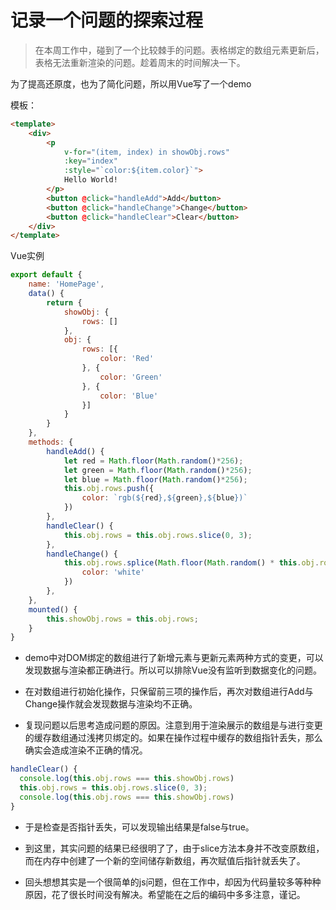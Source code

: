 # 记录一个问题的探索过程

> 在本周工作中，碰到了一个比较棘手的问题。表格绑定的数组元素更新后，表格无法重新渲染的问题。趁着周末的时间解决一下。

为了提高还原度，也为了简化问题，所以用Vue写了一个demo

模板：
```html
<template>
	<div>
		<p
			v-for="(item, index) in showObj.rows"
			:key="index"
			:style="`color:${item.color}`">
			Hello World!
		</p>
		<button @click="handleAdd">Add</button>
		<button @click="handleChange">Change</button>
		<button @click="handleClear">Clear</button>
	</div>
</template>
```

Vue实例
```javascript
export default {
	name: 'HomePage',
	data() {
		return {
			showObj: {
				rows: []
			},
			obj: {
				rows: [{
					color: 'Red'
				}, {
					color: 'Green'
				}, {
					color: 'Blue'
				}]
			}
		}
	},
	methods: {
		handleAdd() {
			let red = Math.floor(Math.random()*256);
			let green = Math.floor(Math.random()*256);
			let blue = Math.floor(Math.random()*256);
			this.obj.rows.push({
				color: `rgb(${red},${green},${blue})`
			})
		},
		handleClear() {
			this.obj.rows = this.obj.rows.slice(0, 3);
		},
		handleChange() {
			this.obj.rows.splice(Math.floor(Math.random() * this.obj.rows.length), 1, {
				color: 'white'
			})
		},
	},
	mounted() {
		this.showObj.rows = this.obj.rows;
	}
}
```

* demo中对DOM绑定的数组进行了新增元素与更新元素两种方式的变更，可以发现数据与渲染都正确进行。所以可以排除Vue没有监听到数据变化的问题。

* 在对数组进行初始化操作，只保留前三项的操作后，再次对数组进行Add与Change操作就会发现数据与渲染均不正确。

* 复现问题以后思考造成问题的原因。注意到用于渲染展示的数组是与进行变更的缓存数组通过浅拷贝绑定的。如果在操作过程中缓存的数组指针丢失，那么确实会造成渲染不正确的情况。

```javascript
handleClear() {
  console.log(this.obj.rows === this.showObj.rows)
  this.obj.rows = this.obj.rows.slice(0, 3);
  console.log(this.obj.rows === this.showObj.rows)
}
```

* 于是检查是否指针丢失，可以发现输出结果是false与true。

* 到这里，其实问题的结果已经很明了了，由于slice方法本身并不改变原数组，而在内存中创建了一个新的空间储存新数组，再次赋值后指针就丢失了。

* 回头想想其实是一个很简单的js问题，但在工作中，却因为代码量较多等种种原因，花了很长时间没有解决。希望能在之后的编码中多多注意，谨记。